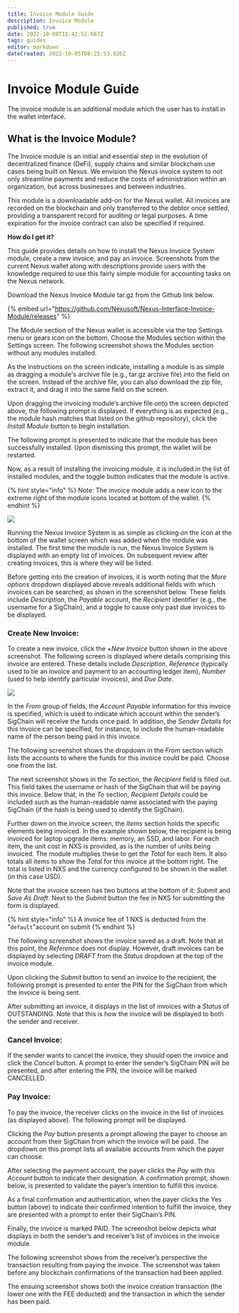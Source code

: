 ```yaml
---
title: Invoice Module Guide
description: Invoice Module
published: true
date: 2022-10-08T15:42:51.667Z
tags: guides
editor: markdown
dateCreated: 2022-10-05T08:25:53.926Z
---
```


# Invoice Module Guide

The invoice module is an additional module which the user has to install in the wallet interface.

## **What is the Invoice Module?**

The Invoice module is an initial and essential step in the evolution of decentralized finance (DeFi), supply chains and similar blockchain use cases being built on Nexus. We envision the Nexus invoice system to not only streamline payments and reduce the costs of administration within an organization, but across businesses and between industries.

This module is a downloadable add-on for the Nexus wallet. All invoices are recorded on the blockchain and only transferred to the debtor once settled, providing a transparent record for auditing or legal purposes. A time expiration for the invoice contract can also be specified if required.

**How do I get it?**

This guide provides details on how to install the Nexus Invoice System module, create a new invoice, and pay an invoice. Screenshots from the current Nexus wallet along with descriptions provide users with the knowledge required to use this fairly simple module for accounting tasks on the Nexus network.

Download the Nexus Invoice Module tar.gz from the Github link below.&#x20;

{% embed url="https://github.com/Nexusoft/Nexus-Interface-Invoice-Module/releases" %}

The Module section of the Nexus wallet is accessible via the top Settings menu or gears icon on the bottom. Choose the Modules section within the Settings screen. The following screenshot shows the Modules section without any modules installed.

As the instructions on the screen indicate, installing a module is as simple as dragging a module's archive file (e.g., tar.gz archive file) into the field on the screen. Instead of the archive file, you can also download the zip file, extract it, and drag it into the same field on the screen.

Upon dragging the invoicing module’s archive file onto the screen depicted above, the following prompt is displayed. If everything is as expected (e.g., the module hash matches that listed on the github repository), click the _Install Module_ button to begin installation.

The following prompt is presented to indicate that the module has been successfully installed. Upon dismissing this prompt, the wallet will be restarted.

Now, as a result of installing the invoicing module, it is included in the list of installed modules, and the toggle button indicates that the module is active.

{% hint style="info" %}
Note: The invoice module adds a new icon to the extreme right of the module icons located  at bottom of the wallet.
{% endhint %}

![](../../.gitbook/assets/Invoice.png)



Running the Nexus Invoice System is as simple as clicking on the icon at the bottom of the wallet screen which was added when the module was installed. The first time the module is run, the Nexus Invoice System is displayed with an empty list of invoices. On subsequent review after creating invoices, this is where they will be listed.

Before getting into the creation of invoices, it is worth noting that the _More options_ dropdown displayed above reveals additional fields with which invoices can be searched, as shown in the screenshot below. These fields include _Description_, the _Payable_ account, the _Recipient_ identifier (e.g., the username for a SigChain), and a toggle to cause only past due invoices to be displayed.

### Create New Invoice:

To create a new invoice, click the +_New Invoice_ button shown in the above screenshot. The following screen is displayed where details comprising this invoice are entered. These details include _Description_, _Reference_ (typically used to tie an invoice and payment to an accounting ledger item), _Number_ (used to help identify particular invoices), and _Due Date_.

![](<../../.gitbook/assets/New Invoice.png>)

In the _From_ group of fields, the _Account Payable_ information for this invoice is specified, which is used to indicate which account within the sender’s SigChain will receive the funds once paid. In addition, the _Sender Details_ for this invoice can be specified, for instance, to include the human-readable name of the person being paid in this invoice.

The following screenshot shows the dropdown in the _From_ section which lists the accounts to where the funds for this invoice could be paid. Choose one from the list.

The next screenshot shows in the _To_ section, the _Recipient_ field is filled out. This field takes the username or hash of the SigChain that will be paying this invoice. Below that, in the _To_ section, _Recipient Details_ could be included such as the human-readable name associated with the paying SigChain (if the hash is being used to identify the SigChain).

Further down on the invoice screen, the _Items_ section holds the specific elements being invoiced. In the example shown below, the recipient is being invoiced for laptop upgrade items: memory, an SSD, and labor. For each item, the unit cost in NXS is provided, as is the number of units being invoiced. The module multiplies these to get the _Total_ for each item. It also totals all items to show the _Total_ for this invoice at the bottom right. The total is listed in NXS and the currency configured to be shown in the wallet (in this case USD).

Note that the invoice screen has two buttons at the bottom of it: _Submit_ and _Save As Draft_. Next to the _Submit_ button the fee in NXS for submitting the form is displayed.

{% hint style="info" %}
A invoice fee of 1 NXS is deducted from the "`default`"account on submit&#x20;
{% endhint %}

The following screenshot shows the invoice saved as a draft. Note that at this point, the _Reference_ does not display. However, draft invoices can be displayed by selecting _DRAFT_ from the _Status_ dropdown at the top of the invoice module.

Upon clicking the _Submit_ button to send an invoice to the recipient, the following prompt is presented to enter the PIN for the SigChain from which the invoice is being sent.

After submitting an invoice, it displays in the list of invoices with a _Status_ of OUTSTANDING. Note that this is how the invoice will be displayed to both the sender and receiver.

### Cancel Invoice:

If the sender wants to cancel the invoice, they should open the invoice and click the _Cancel_ button. A prompt to enter the sender’s SigChain PIN will be presented, and after entering the PIN, the invoice will be marked CANCELLED.

### Pay Invoice:

To pay the invoice, the receiver clicks on the invoice in the list of invoices (as displayed above). The following prompt will be displayed.

Clicking the _Pay_ button presents a prompt allowing the payer to choose an account from their SigChain from which the invoice will be paid. The dropdown on this prompt lists all available accounts from which the payer can choose.

After selecting the payment account, the payer clicks the _Pay with this Account_ button to indicate their designation. A confirmation prompt, shown below, is presented to validate the payer’s intention to fulfill this invoice.

As a final confirmation and authentication, when the payer clicks the Yes button (above) to indicate their confirmed intention to fulfill the invoice, they are presented with a prompt to enter their SigChain’s PIN.

Finally, the invoice is marked PAID. The screenshot below depicts what displays in both the sender’s and receiver’s list of invoices in the invoice module.

The following screenshot shows from the receiver’s perspective the transaction resulting from paying the invoice. The screenshot was taken before any blockchain confirmations of the transaction had been applied.

The ensuing screenshot shows both the invoice creation transaction (the lower one with the FEE deducted) and the transaction in which the sender has been paid.
